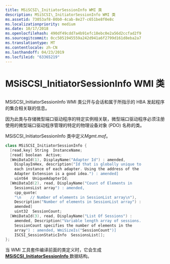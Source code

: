 ```yaml
---
title: MSiSCSI\_InitiatorSessionInfo WMI 类
description: MSiSCSI\_InitiatorSessionInfo WMI 类
ms.assetid: 73053af8-80b0-4cab-8e27-c651be8f0e8c
ms.localizationpriority: medium
ms.date: 10/17/2018
ms.openlocfilehash: 490df49cdd7a4b91efc18ebc0e2a56d2ccfad2f9
ms.sourcegitcommit: 0cc5051945559a242d941a6f2799d161d8eba2a7
ms.translationtype: MT
ms.contentlocale: zh-CN
ms.lasthandoff: 04/23/2019
ms.locfileid: "63365219"
---
```

# <a name="msiscsiinitiatorsessioninfo-wmi-class"></a>MSiSCSI\_InitiatorSessionInfo WMI 类


## <span id="ddk_msiscsi_initiatorsessioninfo_wmi_class_kr"></span><span id="DDK_MSISCSI_INITIATORSESSIONINFO_WMI_CLASS_KR"></span>


MSiSCSI\_InitiatorSessionInfo WMI 类公开与会话和属于所指示的 HBA 发起程序的集合相关联的信息。

因为此类与存储微型端口驱动程序的特定实例相关联，微型端口驱动程序必须注册使用的微型端口驱动程序管理的特定的物理设备对象 (PDO) 名称的类。

MSiSCSI\_InitiatorSessionInfo 类中定义*Mgmt.mof*。

```cpp
class MSiSCSI_InitiatorSessionInfo {
  [read,key] String  InstanceName;
  [read] boolean  Active;
  [WmiDataId(1), DisplayName("Adapter Id") : amended, 
    DisplayInHex, description("Id that is globally unique to
    each instance of each adapter. Using the address of the 
    Adapter Extension is a good idea.") : amended]
    uint64  UniqueAdapterId;
  [WmiDataId(2), read, DisplayName("Count of Elements in 
    SessionsList array") : amended,
    cpp_quote(
    "\n    // Number of elements in SessionList array\n"),
    Description("Number of elements in SessionList array") : 
    amended] 
    uint32  SessionCount;
  [WmiDataId(3), read, DisplayName("List Of Sessions") :
    amended, Description("Variable length array of sessions.
    SessionCount specifies the number of elements in the 
    array") : amended, WmiSizeIs("SessionCount")]  
    ISCSI_SessionStaticInfo  SessionsList[];
};
```

当 WMI 工具套件编译前面的类定义时，它会生成[ **MSiSCSI\_InitiatorSessionInfo** ](https://msdn.microsoft.com/library/windows/hardware/ff563054)数据结构。

 

 





